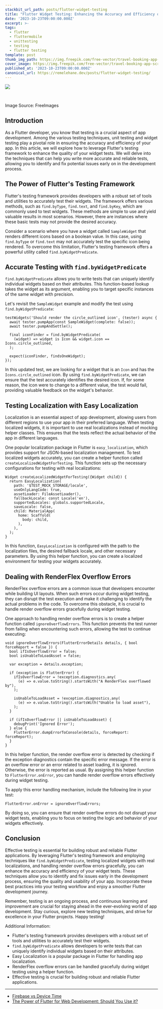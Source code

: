 ```yaml
---
stackbit_url_path: posts/flutter-widget-testing
title: "Flutter Widget Testing: Enhancing the Accuracy and Efficiency of Your App Testing"
date: '2023-10-23T09:00:00.000Z'
excerpt: >-
tags:
  - flutter
  - fluttermobile
  - unittesting
  - testing
  - flutter testing
template: post
thumb_img_path: https://img.freepik.com/free-vector/travel-booking-app-screens_23-2148629033.jpg?size=626&ext=jpg&ga=GA1.1.1880011253.1699833600&semt=ais
cover_image: https://img.freepik.com/free-vector/travel-booking-app-screens_23-2148629033.jpg?size=626&ext=jpg&ga=GA1.1.1880011253.1699833600&semt=ais
published_at: '2023-10-23T09:00:00.000Z'
canonical_url: https://remelehane.dev/posts/flutter-widget-testing/
---
```


![](https://img.freepik.com/free-vector/travel-booking-app-screens_23-2148629033.jpg?size=626&ext=jpg&ga=GA1.1.1880011253.1699833600&semt=ais)

‍

Image Source: FreeImages

Introduction
------------

As a Flutter developer, you know that testing is a crucial aspect of app development. Among the various testing techniques, unit testing and widget testing play a pivotal role in ensuring the accuracy and efficiency of your app. In this article, we will explore how to leverage Flutter's testing framework to enhance the quality of your widget tests. We will delve into the techniques that can help you write more accurate and reliable tests, allowing you to identify and fix potential issues early on in the development process.

The Power of Flutter's Testing Framework
----------------------------------------

Flutter's testing framework provides developers with a robust set of tools and utilities to accurately test their widgets. The framework offers various methods, such as `find.byType`, `find.text`, and `find.byKey`, which are commonly used to test widgets. These methods are simple to use and yield valuable results in most scenarios. However, there are instances where these basic tests may not provide the desired accuracy.

Consider a scenario where you have a widget called `SampleWidget` that renders different icons based on a boolean value. In this case, using `find.byType` or `find.text` may not accurately test the specific icon being rendered. To overcome this limitation, Flutter's testing framework offers a powerful utility called `find.byWidgetPredicate`.

Accurate Testing with `find.byWidgetPredicate`
----------------------------------------------

`find.byWidgetPredicate` allows you to write tests that can uniquely identify individual widgets based on their attributes. This function-based lookup takes the widget as its argument, enabling you to target specific instances of the same widget with precision.

Let's revisit the `SampleWidget` example and modify the test using `find.byWidgetPredicate`:

    testWidgets('Should render the circle_outlined icon', (tester) async {
      await tester.pumpApp(const SampleWidget(complete: false));
      await tester.pumpAndSettle();
    
      final iconFinder = find.byWidgetPredicate(
        (widget) => widget is Icon && widget.icon == Icons.circle_outlined,
      );
    
      expect(iconFinder, findsOneWidget);
    });


In this updated test, we are looking for a widget that is an `Icon` and has the `Icons.circle_outlined` icon. By using `find.byWidgetPredicate`, we can ensure that the test accurately identifies the desired icon. If, for some reason, the icon were to change to a different value, the test would fail, providing valuable feedback on the widget's behavior.

Testing Localization with Easy Localization
-------------------------------------------

Localization is an essential aspect of app development, allowing users from different regions to use your app in their preferred language. When testing localized widgets, it is important to use real localizations instead of mocking helper classes. This ensures that the tests reflect the actual behavior of the app in different languages.

One popular localization package in Flutter is `easy_localization`, which provides support for JSON-based localization management. To test localized widgets accurately, you can create a helper function called `createLocalizedWidgetForTesting`. This function sets up the necessary configurations for testing with real localizations:

    Widget createLocalizedWidgetForTesting({Widget child}) {
      return EasyLocalization(
        path: '$TEST_MOCK_STORAGE/locale',
        useOnlyLangCode: true,
        assetLoader: FileAssetLoader(),
        fallbackLocale: const Locale('en'),
        supportedLocales: globals.supportedLocale,
        saveLocale: false,
        child: MaterialApp(
          home: Scaffold(
            body: child,
          ),
        ),
      );
    }


In this function, `EasyLocalization` is configured with the path to the localization files, the desired fallback locale, and other necessary parameters. By using this helper function, you can create a localized environment for testing your widgets accurately.

Dealing with RenderFlex Overflow Errors
---------------------------------------

RenderFlex overflow errors are a common issue that developers encounter while building UI layouts. When such errors occur during widget testing, they can disrupt the test execution and make it challenging to identify the actual problems in the code. To overcome this obstacle, it is crucial to handle render overflow errors gracefully during widget testing.

One approach to handling render overflow errors is to create a helper function called `ignoreOverflowErrors`. This function prevents the test runner from failing when encountering such errors, allowing the test to continue executing:

    void ignoreOverflowErrors(FlutterErrorDetails details, { bool forceReport = false }) {
      bool ifIsOverflowError = false;
      bool isUnableToLoadAsset = false;
    
      var exception = details.exception;
    
      if (exception is FlutterError) {
        ifIsOverflowError = !exception.diagnostics.any(
          (e) => e.value.toString().startsWith("A RenderFlex overflowed by"),
        );
    
        isUnableToLoadAsset = !exception.diagnostics.any(
          (e) => e.value.toString().startsWith("Unable to load asset"),
        );
      }
    
      if (ifIsOverflowError || isUnableToLoadAsset) {
        debugPrint('Ignored Error');
      } else {
        FlutterError.dumpErrorToConsole(details, forceReport: forceReport);
      }
    }


In this helper function, the render overflow error is detected by checking if the exception diagnostics contain the specific error message. If the error is an overflow error or an error related to asset loading, it is ignored. Otherwise, the error is reported as usual. By assigning this helper function to `FlutterError.onError`, you can handle render overflow errors effectively during widget testing.

To apply this error handling mechanism, include the following line in your test:

    FlutterError.onError = ignoreOverflowErrors;


By doing so, you can ensure that render overflow errors do not disrupt your widget tests, enabling you to focus on testing the logic and behavior of your widgets effectively.

Conclusion
----------

Effective testing is essential for building robust and reliable Flutter applications. By leveraging Flutter's testing framework and employing techniques like `find.byWidgetPredicate`, testing localized widgets with real localizations, and handling render overflow errors gracefully, you can enhance the accuracy and efficiency of your widget tests. These techniques allow you to identify and fix issues early in the development process, ensuring the quality and usability of your app. Incorporate these best practices into your testing workflow and enjoy a smoother Flutter development journey.

Remember, testing is an ongoing process, and continuous learning and improvement are crucial for staying ahead in the ever-evolving world of app development. Stay curious, explore new testing techniques, and strive for excellence in your Flutter projects. Happy testing!

Additional Information:

*   Flutter's testing framework provides developers with a robust set of tools and utilities to accurately test their widgets.
*   `find.byWidgetPredicate` allows developers to write tests that can uniquely identify individual widgets based on their attributes.
*   Easy Localization is a popular package in Flutter for handling app localization.
*   RenderFlex overflow errors can be handled gracefully during widget testing using a helper function.
*   Effective testing is crucial for building robust and reliable Flutter applications.

---

* [Firebase vs Device Time](https://remelehane.dev/posts/firebase-vs-device-time/)
* [The Power of Flutter for Web Development: Should You Use it?](https://remelehane.dev/posts/flutter-web-should-you-use-it/)
